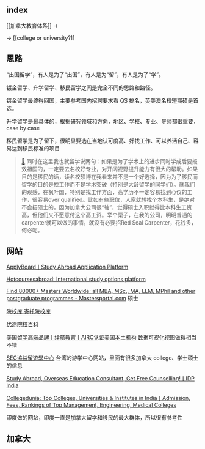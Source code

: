 

## index

[[加拿大教育体系]] ->

-> [[college or university?]]


## 思路

“出国留学”，有人是为了“出国”，有人是为“留”，有人是为了“学”。

镀金留学、升学留学、移民留学之间是完全不同的思路和路径。

镀金留学最终得回国，主要参考国内招聘要求看 QS 排名，英美澳名校短期硕是首选。

升学留学是最具体的，根据研究领域和方向，地区、学校、专业、导师都很重要，case by case

移民留学是为了留下，很明显要选在当地认可度高、好找工作、可以养活自己、容易达到移民标准的项目

>[🔗](https://www.douban.com/note/768934742/?_i=5956589WKkMmf5,5956898WKkMmf5)
同时在这里我也就留学说两句：如果是为了学术上的进步同时学成后要报效祖国的，一定要去名校好专业，对开阔视野提升能力有很大的帮助。如果目的是移民的话，读名校硕博在我看来并不是一个好选择，因为为了移民而留学的目的是找工作而不是学术突破（特别是大龄留学的同学们）。就我们的观感，在枫叶国，特别是找工作方面，高学历不一定容易找到心仪的工作，很容易over qualified。比如有些职位，人家就想找个本科生，是绝对不会招硕士的，因为加拿大公司很“轴”，觉得硕士入职就得比本科生工资高，但他们又不愿意付这个高工资。举个栗子，在我的公司，明明普通的carpenter就可以做的事情，就没有必要招Red Seal Carpenter，花钱多，何必呢。 

## 网站

[ApplyBoard丨Study Abroad Application Platform](https://www.applyboard.com/)

[Hotcoursesabroad: International study options platform](https://www.hotcoursesabroad.com/)

[Find 80000+ Masters Worldwide: all MBA, MSc., MA, LLM, MPhil and other postgraduate programmes - Mastersportal.com](https://www.mastersportal.com) 硕士 

[院校库 寄托院校库](https://schools.gter.net/)

[优途院校百科](https://utoschool.com/)

[美国留学高端品牌丨续航教育丨AIRC认证美国本土机构](https://www.forwardpathway.com/) 数据可视化视图做得相当不错

[SEC協益留遊學中心](https://www.secenter.com.tw/) 台湾的游学中心网站，里面有很多加拿大 college、学士硕士的信息

[Study Abroad, Overseas Education Consultant, Get Free Counselling!丨IDP India](https://www.idp.com/india/)

[Collegedunia: Top Colleges, Universities & Institutes in India丨Admission, Fees, Rankings of Top Management, Engineering, Medical Colleges](https://collegedunia.com/)

印度做的网站，印度一直是加拿大留学和移民的最大群体，所以很有参考性

## 加拿大

